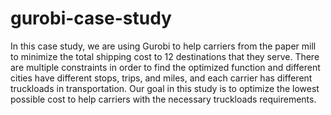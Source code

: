 # gurobi-case-study


In this case study, we are using Gurobi to help carriers from the paper mill to minimize the total shipping cost to 12 destinations that they serve. There are multiple constraints in order to find the optimized function and different cities have different stops, trips, and miles, and each carrier has different truckloads in transportation. Our goal in this study is to optimize the lowest possible cost to help carriers with the necessary truckloads requirements.
